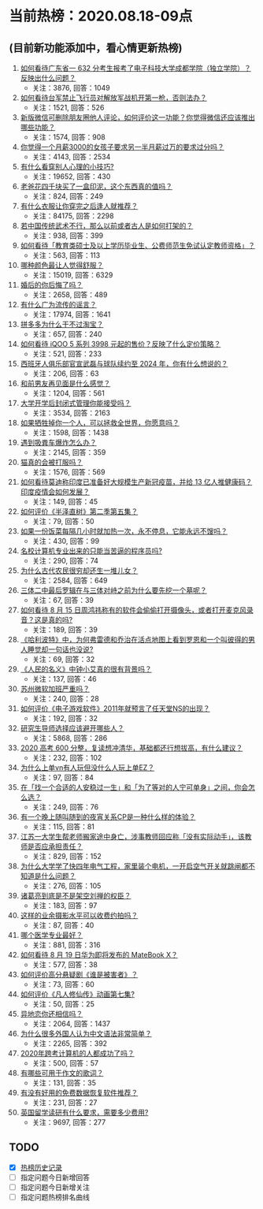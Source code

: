# 当前热榜：2020.08.18-09点
## (目前新功能添加中，看心情更新热榜)
1. [如何看待广东省一 632 分考生报考了电子科技大学成都学院（独立学院）？反映出什么问题？](https://www.zhihu.com/question/414689925)
    * 关注：3876, 回答：1049
2. [如何看待台军禁止飞行员对解放军战机开第一枪，否则法办？](https://www.zhihu.com/question/414935998)
    * 关注：1521, 回答：526
3. [新版微信可删除朋友圈他人评论，如何评价这一功能？你觉得微信还应该推出哪些功能？](https://www.zhihu.com/question/414853392)
    * 关注：1574, 回答：908
4. [你觉得一个月薪3000的女孩子要求另一半月薪过万的要求过分吗？](https://www.zhihu.com/question/394715178)
    * 关注：4143, 回答：2534
5. [有什么看穿别人心理的小技巧?](https://www.zhihu.com/question/349419279)
    * 关注：19652, 回答：430
6. [老爸花四千块买了一盒印泥，这个东西真的值吗？](https://www.zhihu.com/question/341818274)
    * 关注：824, 回答：249
7. [有什么衣服让你穿完之后逢人就推荐？](https://www.zhihu.com/question/368860490)
    * 关注：84175, 回答：2298
8. [若中国传统武术不行，那么以前或者古人是如何打架的？](https://www.zhihu.com/question/403819829)
    * 关注：938, 回答：399
9. [如何看待「教育类硕士及以上学历毕业生、公费师范生免试认定教师资格」？](https://www.zhihu.com/question/414955341)
    * 关注：563, 回答：113
10. [哪种颜色最让人觉得舒服？](https://www.zhihu.com/question/389631728)
    * 关注：15019, 回答：6329
11. [婚后的你后悔了吗？](https://www.zhihu.com/question/395207008)
    * 关注：2658, 回答：489
12. [有什么广为流传的谣言？](https://www.zhihu.com/question/286534732)
    * 关注：17974, 回答：1641
13. [拼多多为什么干不过淘宝？](https://www.zhihu.com/question/398417597)
    * 关注：657, 回答：240
14. [如何看待 iQOO 5 系列 3998 元起的售价？反映了什么定价策略？](https://www.zhihu.com/question/414843138)
    * 关注：521, 回答：233
15. [西班牙人俱乐部官宣武磊与球队续约至 2024 年，你有什么想说的？](https://www.zhihu.com/question/414957127)
    * 关注：206, 回答：63
16. [和前男友再见面是什么感觉？](https://www.zhihu.com/question/61205172)
    * 关注：1204, 回答：561
17. [大学开学后封闭式管理你能接受吗？](https://www.zhihu.com/question/385479220)
    * 关注：3534, 回答：2163
18. [如果牺牲掉你一个人，可以拯救全世界，你愿意吗？](https://www.zhihu.com/question/406607831)
    * 关注：1598, 回答：1438
19. [遇到吸粪车爆炸怎么办？](https://www.zhihu.com/question/27277353)
    * 关注：2145, 回答：359
20. [猫真的会被打服吗？](https://www.zhihu.com/question/348013324)
    * 关注：1576, 回答：569
21. [如何看待莫迪称印度已准备好大规模生产新冠疫苗，并给 13 亿人推健康码？印度疫情会如何发展？](https://www.zhihu.com/question/414938551)
    * 关注：149, 回答：45
22. [如何评价《半泽直树》第二季第五集？](https://www.zhihu.com/question/414640474)
    * 关注：79, 回答：50
23. [如果一份饭菜每隔几小时就加热一次，永不停息，它能永远不馊吗？](https://www.zhihu.com/question/67881409)
    * 关注：430, 回答：99
24. [名校计算机专业出来的只能当苦逼的程序员吗?](https://www.zhihu.com/question/413862763)
    * 关注：290, 回答：74
25. [为什么古代农民很穷却还生一堆儿女？](https://www.zhihu.com/question/57927528)
    * 关注：2584, 回答：649
26. [三体二中最后罗辑在与三体对峙之前为什么要先挖一个墓呢？](https://www.zhihu.com/question/406557085)
    * 关注：67, 回答：39
27. [如何看待 8 月 15 日周鸿祎称有的软件会偷偷打开摄像头，或者打开麦克风录音？这是真的吗?](https://www.zhihu.com/question/414935975)
    * 关注：189, 回答：39
28. [《哈利波特》中，为何弗雷德和乔治在活点地图上看到罗恩和一个叫彼得的男人睡觉却一句话也没说?](https://www.zhihu.com/question/411914545)
    * 关注：69, 回答：32
29. [《人民的名义》中钟小艾真的很有背景吗？](https://www.zhihu.com/question/410797408)
    * 关注：137, 回答：46
30. [苏州微软加班严重吗？](https://www.zhihu.com/question/61468209)
    * 关注：240, 回答：28
31. [如何评价《电子游戏软件》2011年就预言了任天堂NS的出现？](https://www.zhihu.com/question/51846118)
    * 关注：192, 回答：32
32. [研究生导师选择应该避开哪些人？](https://www.zhihu.com/question/271348514)
    * 关注：5868, 回答：286
33. [2020 高考 600 分整，复读想冲清华，基础都还行想拔高，有什么建议？](https://www.zhihu.com/question/412552645)
    * 关注：232, 回答：102
34. [为什么上单vn有人玩但没什么人玩上单EZ？](https://www.zhihu.com/question/412789260)
    * 关注：97, 回答：84
35. [在「找一个合适的人安稳过一生」和「为了等对的人宁可单身」之间，你会怎么选？](https://www.zhihu.com/question/414866528)
    * 关注：249, 回答：76
36. [有一个晚上随叫随到的夜宵关系CP是一种什么样的体验？](https://www.zhihu.com/question/414962529)
    * 关注：115, 回答：81
37. [江苏一大学生帮老师搬家途中身亡，涉事教师回应称「没有实际动手」，该教师是否应承担责任？](https://www.zhihu.com/question/414938619)
    * 关注：829, 回答：152
38. [为什么大学学了快四年电气工程，家里装个电机，一开启空气开关就跳闸都不知道是什么问题？](https://www.zhihu.com/question/413390302)
    * 关注：276, 回答：105
39. [诸葛亮到底是不是架空刘禅的权臣？](https://www.zhihu.com/question/305536840)
    * 关注：183, 回答：97
40. [这样的业余摄影水平可以收费约拍吗？](https://www.zhihu.com/question/413681944)
    * 关注：87, 回答：40
41. [哪个医学专业最好？](https://www.zhihu.com/question/367223599)
    * 关注：881, 回答：316
42. [如何看待 8 月 19 日华为即将发布的 MateBook X？](https://www.zhihu.com/question/414252497)
    * 关注：577, 回答：38
43. [如何评价高分悬疑剧《谁是被害者》？](https://www.zhihu.com/question/414011468)
    * 关注：73, 回答：60
44. [如何评价《凡人修仙传》动画第七集?](https://www.zhihu.com/question/414630517)
    * 关注：50, 回答：25
45. [异地恋你还相信吗？](https://www.zhihu.com/question/355923422)
    * 关注：2064, 回答：1437
46. [为什么很多外国人认为中文语法非常简单？](https://www.zhihu.com/question/30998789)
    * 关注：2265, 回答：392
47. [2020年跨考计算机的人都成功了吗？](https://www.zhihu.com/question/389664451)
    * 关注：500, 回答：57
48. [有哪些可用于作文的歌词？](https://www.zhihu.com/question/349960793)
    * 关注：131, 回答：35
49. [有没有好用的免费数据恢复软件推荐？](https://www.zhihu.com/question/36643147)
    * 关注：231, 回答：27
50. [英国留学读研有什么要求，需要多少费用?](https://www.zhihu.com/question/25499280)
    * 关注：9697, 回答：277
## TODO
* [x] [热榜历史记录](hot_history/AllHot.md)
* [ ] 指定问题今日新增回答
* [ ] 指定问题今日新增关注
* [ ] 指定问题热榜排名曲线
